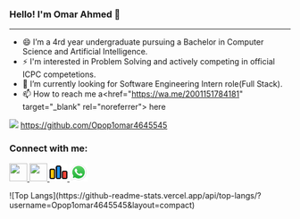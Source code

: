 ### Hello! I'm Omar Ahmed 👋
--------
- 😄 I’m a 4rd year undergraduate pursuing a Bachelor in Computer Science and Artificial Intelligence.
- ⚡ I'm interested in Problem Solving and actively competing in official ICPC competetions.
- 🔭 I’m currently looking for Software Engineering Intern role(Full Stack).
- 📫 How to reach me a<href="https://wa.me/2001151784181" target="_blank" rel="noreferrer"> here </a>

![](https://komarev.com/ghpvc/?username=Opop1omar4645545)
https://github.com/Opop1omar4645545
### Connect with me:                  
<p align="left">
<a href="https://github.com/Opop1omar4645545" target="_blank" rel="noreferrer"> <picture> <source media="(prefers-color-scheme: dark)" srcset="https://raw.githubusercontent.com/danielcranney/readme-generator/main/public/icons/socials/github-dark.svg" /> <source media="(prefers-color-scheme: light)" srcset="https://raw.githubusercontent.com/danielcranney/readme-generator/main/public/icons/socials/github.svg" /> <img src="https://raw.githubusercontent.com/danielcranney/readme-generator/main/public/icons/socials/github.svg" width="32" height="32" /> </picture> 
</a> <a href="https://www.linkedin.com/in/opop1omar/" target ="_blank" rel="noreferrer"> <picture> <source media="(prefers-color-scheme: dark)" srcset="https://raw.githubusercontent.com/danielcranney/readme-generator/main/public/icons/socials/linkedin-dark.svg" /> <source media="(prefers-color-scheme: light)" srcset="https://raw.githubusercontent.com/danielcranney/readme-generator/main/public/icons/socials/linkedin.svg" /> <img src="https://raw.githubusercontent.com/danielcranney/readme-generator/main/public/icons/socials/linkedin.svg" width="32" height="32" /> </picture> </a>
</a> <a href="https://codeforces.com/profile/opop1omar" target="_blank" rel="noreferrer"> <picture> <source media="(prefers-color-scheme: dark)" srcset="https://github.com/Ahmad3oda/Ahmad3oda/blob/main/cf.png" /> <source media="(prefers-color-scheme: light)" srcset="https://github.com/Ahmad3oda/Ahmad3oda/blob/main/cf.png" /> <img src="https://github.com/Ahmad3oda/Ahmad3oda/blob/main/cf.png" width="32" height="32" /> </picture> </a>
<a href="https://wa.me/2001151784181" target="_blank" rel="noreferrer"> <picture> <source media="(prefers-color-scheme: dark)" srcset="https://github.com/Ahmad3oda/Ahmad3oda/blob/main/cf.png" /> <source media="(prefers-color-scheme: light)" srcset="https://github.com/Opop1omar4645545/Opop1omar4645545/blob/master/download.jpeg" /> <img src="https://github.com/Opop1omar4645545/Opop1omar4645545/blob/master/download.jpeg"width="32" height="32" /> </picture> </a>
</p>
![Top Langs](https://github-readme-stats.vercel.app/api/top-langs/?username=Opop1omar4645545&layout=compact)
<!--

- 🔭 I’m currently working on ...
- 🌱 I’m currently learning ...
- 👯 I’m looking to collaborate on ...
- 🤔 I’m looking for help with ...
- 💬 Ask me about ...
- 📫 How to reach me: ...
- 😄 Pronouns: ...
- ⚡ Fun fact: ...
-->
